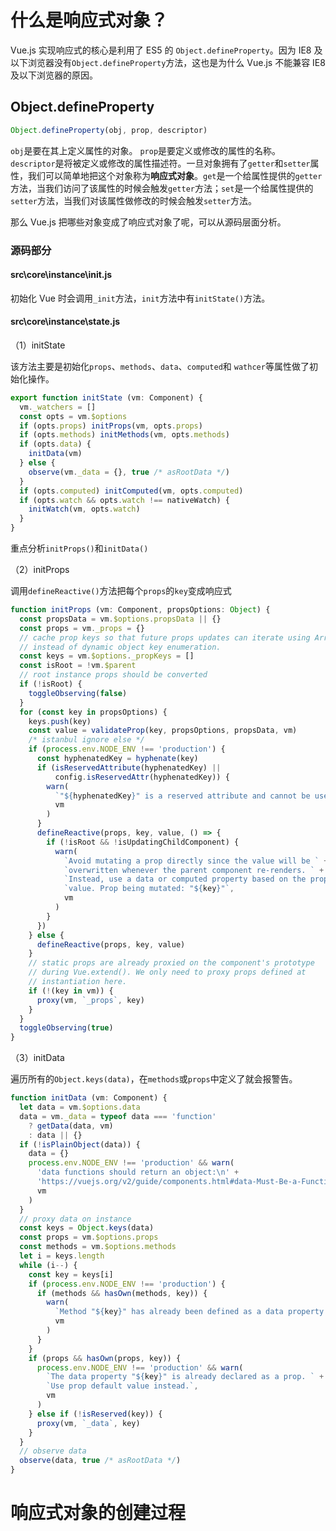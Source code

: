 # 什么是响应式对象？

Vue.js 实现响应式的核心是利用了 ES5 的 `Object.defineProperty`。因为 IE8 及以下浏览器没有`Object.defineProperty`方法，这也是为什么 Vue.js 不能兼容 IE8 及以下浏览器的原因。

## Object.defineProperty

```javascript
Object.defineProperty(obj, prop, descriptor)
```

`obj`是要在其上定义属性的对象。
`prop`是要定义或修改的属性的名称。
`descriptor`是将被定义或修改的属性描述符。一旦对象拥有了`getter`和`setter`属性，我们可以简单地把这个对象称为**响应式对象**。`get`是一个给属性提供的`getter`方法，当我们访问了该属性的时候会触发`getter`方法；`set`是一个给属性提供的`setter`方法，当我们对该属性做修改的时候会触发`setter`方法。

那么 Vue.js 把哪些对象变成了响应式对象了呢，可以从源码层面分析。

### 源码部分

#### src\core\instance\init.js

初始化 Vue 时会调用`_init`方法，`init`方法中有`initState()`方法。

#### src\core\instance\state.js

（1）initState

该方法主要是初始化`props`、`methods`、`data`、`computed`和 `wathcer`等属性做了初始化操作。

```javascript
export function initState (vm: Component) {
  vm._watchers = []
  const opts = vm.$options
  if (opts.props) initProps(vm, opts.props)
  if (opts.methods) initMethods(vm, opts.methods)
  if (opts.data) {
    initData(vm)
  } else {
    observe(vm._data = {}, true /* asRootData */)
  }
  if (opts.computed) initComputed(vm, opts.computed)
  if (opts.watch && opts.watch !== nativeWatch) {
    initWatch(vm, opts.watch)
  }
}
```

重点分析`initProps()`和`initData()`

（2）initProps

调用`defineReactive()`方法把每个`props`的`key`变成响应式

```javascript
function initProps (vm: Component, propsOptions: Object) {
  const propsData = vm.$options.propsData || {}
  const props = vm._props = {}
  // cache prop keys so that future props updates can iterate using Array
  // instead of dynamic object key enumeration.
  const keys = vm.$options._propKeys = []
  const isRoot = !vm.$parent
  // root instance props should be converted
  if (!isRoot) {
    toggleObserving(false)
  }
  for (const key in propsOptions) {
    keys.push(key)
    const value = validateProp(key, propsOptions, propsData, vm)
    /* istanbul ignore else */
    if (process.env.NODE_ENV !== 'production') {
      const hyphenatedKey = hyphenate(key)
      if (isReservedAttribute(hyphenatedKey) ||
          config.isReservedAttr(hyphenatedKey)) {
        warn(
          `"${hyphenatedKey}" is a reserved attribute and cannot be used as component prop.`,
          vm
        )
      }
      defineReactive(props, key, value, () => {
        if (!isRoot && !isUpdatingChildComponent) {
          warn(
            `Avoid mutating a prop directly since the value will be ` +
            `overwritten whenever the parent component re-renders. ` +
            `Instead, use a data or computed property based on the prop's ` +
            `value. Prop being mutated: "${key}"`,
            vm
          )
        }
      })
    } else {
      defineReactive(props, key, value)
    }
    // static props are already proxied on the component's prototype
    // during Vue.extend(). We only need to proxy props defined at
    // instantiation here.
    if (!(key in vm)) {
      proxy(vm, `_props`, key)
    }
  }
  toggleObserving(true)
}
```

（3）initData

遍历所有的`Object.keys(data)`，在`methods`或`props`中定义了就会报警告。

```javascript
function initData (vm: Component) {
  let data = vm.$options.data
  data = vm._data = typeof data === 'function'
    ? getData(data, vm)
    : data || {}
  if (!isPlainObject(data)) {
    data = {}
    process.env.NODE_ENV !== 'production' && warn(
      'data functions should return an object:\n' +
      'https://vuejs.org/v2/guide/components.html#data-Must-Be-a-Function',
      vm
    )
  }
  // proxy data on instance
  const keys = Object.keys(data)
  const props = vm.$options.props
  const methods = vm.$options.methods
  let i = keys.length
  while (i--) {
    const key = keys[i]
    if (process.env.NODE_ENV !== 'production') {
      if (methods && hasOwn(methods, key)) {
        warn(
          `Method "${key}" has already been defined as a data property.`,
          vm
        )
      }
    }
    if (props && hasOwn(props, key)) {
      process.env.NODE_ENV !== 'production' && warn(
        `The data property "${key}" is already declared as a prop. ` +
        `Use prop default value instead.`,
        vm
      )
    } else if (!isReserved(key)) {
      proxy(vm, `_data`, key)
    }
  }
  // observe data
  observe(data, true /* asRootData */)
}
```

# 响应式对象的创建过程